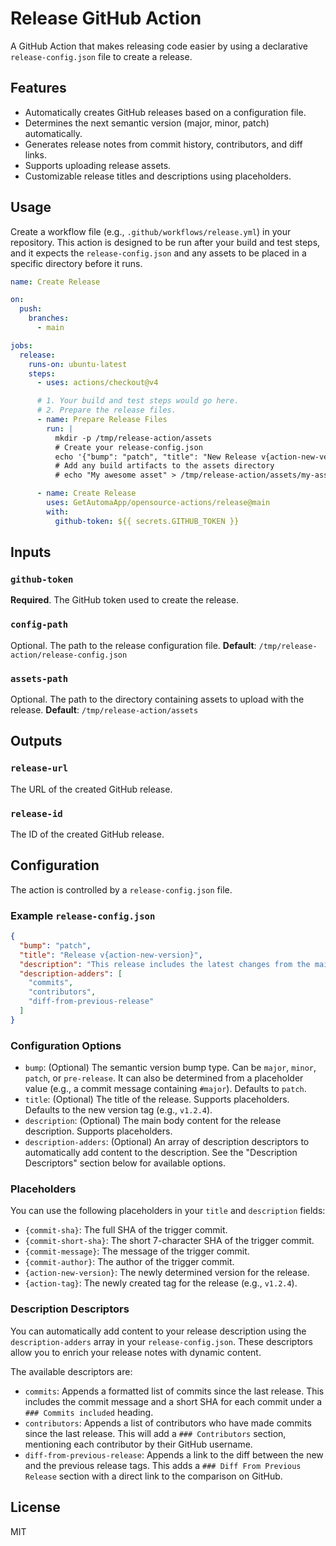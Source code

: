 # Release GitHub Action

A GitHub Action that makes releasing code easier by using a declarative `release-config.json` file to create a release.

## Features

- Automatically creates GitHub releases based on a configuration file.
- Determines the next semantic version (major, minor, patch) automatically.
- Generates release notes from commit history, contributors, and diff links.
- Supports uploading release assets.
- Customizable release titles and descriptions using placeholders.

## Usage

Create a workflow file (e.g., `.github/workflows/release.yml`) in your repository. This action is designed to be run after your build and test steps, and it expects the `release-config.json` and any assets to be placed in a specific directory before it runs.

```yaml
name: Create Release

on:
  push:
    branches:
      - main

jobs:
  release:
    runs-on: ubuntu-latest
    steps:
      - uses: actions/checkout@v4

      # 1. Your build and test steps would go here.
      # 2. Prepare the release files.
      - name: Prepare Release Files
        run: |
          mkdir -p /tmp/release-action/assets
          # Create your release-config.json
          echo '{"bump": "patch", "title": "New Release v{action-new-version}"}' > /tmp/release-action/release-config.json
          # Add any build artifacts to the assets directory
          # echo "My awesome asset" > /tmp/release-action/assets/my-asset.txt

      - name: Create Release
        uses: GetAutomaApp/opensource-actions/release@main
        with:
          github-token: ${{ secrets.GITHUB_TOKEN }}
```

## Inputs

### `github-token`

**Required**. The GitHub token used to create the release.

### `config-path`

Optional. The path to the release configuration file.
**Default**: `/tmp/release-action/release-config.json`

### `assets-path`

Optional. The path to the directory containing assets to upload with the release.
**Default**: `/tmp/release-action/assets`

## Outputs

### `release-url`

The URL of the created GitHub release.

### `release-id`

The ID of the created GitHub release.

## Configuration

The action is controlled by a `release-config.json` file.

### Example `release-config.json`

```json
{
  "bump": "patch",
  "title": "Release v{action-new-version}",
  "description": "This release includes the latest changes from the main branch.",
  "description-adders": [
    "commits",
    "contributors",
    "diff-from-previous-release"
  ]
}
```

### Configuration Options

- `bump`: (Optional) The semantic version bump type. Can be `major`, `minor`, `patch`, or `pre-release`. It can also be determined from a placeholder value (e.g., a commit message containing `#major`). Defaults to `patch`.
- `title`: (Optional) The title of the release. Supports placeholders. Defaults to the new version tag (e.g., `v1.2.4`).
- `description`: (Optional) The main body content for the release description. Supports placeholders.
- `description-adders`: (Optional) An array of description descriptors to automatically add content to the description. See the "Description Descriptors" section below for available options.

### Placeholders

You can use the following placeholders in your `title` and `description` fields:

- `{commit-sha}`: The full SHA of the trigger commit.
- `{commit-short-sha}`: The short 7-character SHA of the trigger commit.
- `{commit-message}`: The message of the trigger commit.
- `{commit-author}`: The author of the trigger commit.
- `{action-new-version}`: The newly determined version for the release.
- `{action-tag}`: The newly created tag for the release (e.g., `v1.2.4`).

### Description Descriptors

You can automatically add content to your release description using the `description-adders` array in your `release-config.json`. These descriptors allow you to enrich your release notes with dynamic content.

The available descriptors are:

- `commits`: Appends a formatted list of commits since the last release. This includes the commit message and a short SHA for each commit under a `### Commits included` heading.
- `contributors`: Appends a list of contributors who have made commits since the last release. This will add a `### Contributors` section, mentioning each contributor by their GitHub username.
- `diff-from-previous-release`: Appends a link to the diff between the new and the previous release tags. This adds a `### Diff From Previous Release` section with a direct link to the comparison on GitHub.

## License

MIT